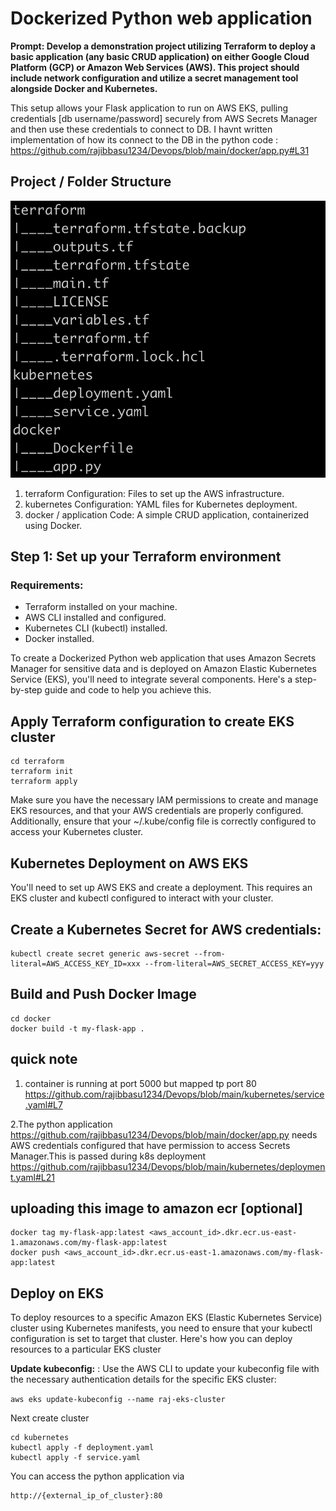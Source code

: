 # Dockerized Python web application

**Prompt:
Develop a demonstration project utilizing Terraform to deploy a basic application (any basic CRUD application) on either Google Cloud Platform (GCP) or Amazon Web Services (AWS). This project should include network configuration and utilize a secret management tool alongside Docker and Kubernetes.**

This setup allows your Flask application to run on AWS EKS,
pulling credentials [db username/password] securely from AWS Secrets Manager and then
use these credentials to connect to DB. I havnt written implementation of how its connect 
to the DB in the python code : https://github.com/rajibbasu1234/Devops/blob/main/docker/app.py#L31


## Project / Folder Structure

![Alt text](images/folder.png?raw=true "Title")


1. terraform Configuration: Files to set up the AWS infrastructure.
2. kubernetes Configuration: YAML files for Kubernetes deployment.
3. docker / application Code: A simple CRUD application, containerized using Docker.

## Step 1: Set up your Terraform environment

### Requirements:
- Terraform installed on your machine.
- AWS CLI installed and configured.
- Kubernetes CLI (kubectl) installed.
- Docker installed.

To create a Dockerized Python web application that uses Amazon Secrets Manager
for sensitive data and is deployed on Amazon Elastic Kubernetes Service (EKS),
you'll need to integrate several components. Here's a step-by-step guide and code to help you achieve this.

## Apply Terraform configuration to create EKS cluster

```commandline
cd terraform
terraform init
terraform apply
```

Make sure you have the necessary IAM permissions to create 
and manage EKS resources, and that your AWS credentials 
are properly configured. Additionally, ensure that
your ~/.kube/config file is correctly configured to access
your Kubernetes cluster.

## Kubernetes Deployment on AWS EKS

You'll need to set up AWS EKS and create a deployment. 
This requires an EKS cluster and kubectl configured to interact with your cluster.

## Create a Kubernetes Secret for AWS credentials:

```
kubectl create secret generic aws-secret --from-literal=AWS_ACCESS_KEY_ID=xxx --from-literal=AWS_SECRET_ACCESS_KEY=yyy
```

## Build and Push Docker Image

```commandline
cd docker 
docker build -t my-flask-app . 
```

## quick note

1. container is running at port 5000 but mapped tp port 80
https://github.com/rajibbasu1234/Devops/blob/main/kubernetes/service.yaml#L7

2.The python application https://github.com/rajibbasu1234/Devops/blob/main/docker/app.py
needs  AWS credentials configured that have permission
to access Secrets Manager.This is passed during k8s deployment https://github.com/rajibbasu1234/Devops/blob/main/kubernetes/deployment.yaml#L21






## uploading this image to amazon ecr [optional]
```commandline
docker tag my-flask-app:latest <aws_account_id>.dkr.ecr.us-east-1.amazonaws.com/my-flask-app:latest
docker push <aws_account_id>.dkr.ecr.us-east-1.amazonaws.com/my-flask-app:latest
```

## Deploy on EKS

To deploy resources to a specific Amazon EKS (Elastic Kubernetes Service) cluster 
using Kubernetes manifests, you need to ensure that your kubectl configuration is 
set to target that cluster. 
Here's how you can deploy resources to a particular EKS cluster

**Update kubeconfig:** : Use the AWS CLI to update your kubeconfig file with the necessary 
authentication details for the specific EKS cluster:

```aws eks update-kubeconfig --name raj-eks-cluster```

Next create cluster

```commandline
cd kubernetes
kubectl apply -f deployment.yaml
kubectl apply -f service.yaml

```

You can access the python application via

```
http://{external_ip_of_cluster}:80
```


